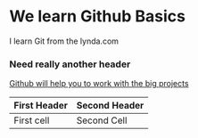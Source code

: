 # We learn Github Basics
I learn Git from the lynda.com

### Need really another header

[Github will help you to work with the big projects](http://facebook.com)

|First Header| Second Header|
|------------|--------------|
|First cell | Second Cell |
